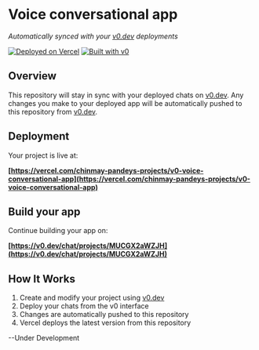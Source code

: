 # Voice conversational app

*Automatically synced with your [v0.dev](https://v0.dev) deployments*

[![Deployed on Vercel](https://img.shields.io/badge/Deployed%20on-Vercel-black?style=for-the-badge&logo=vercel)](https://vercel.com/chinmay-pandeys-projects/v0-voice-conversational-app)
[![Built with v0](https://img.shields.io/badge/Built%20with-v0.dev-black?style=for-the-badge)](https://v0.dev/chat/projects/MUCGX2aWZJH)

## Overview

This repository will stay in sync with your deployed chats on [v0.dev](https://v0.dev).
Any changes you make to your deployed app will be automatically pushed to this repository from [v0.dev](https://v0.dev).

## Deployment

Your project is live at:

**[https://vercel.com/chinmay-pandeys-projects/v0-voice-conversational-app](https://vercel.com/chinmay-pandeys-projects/v0-voice-conversational-app)**

## Build your app

Continue building your app on:

**[https://v0.dev/chat/projects/MUCGX2aWZJH](https://v0.dev/chat/projects/MUCGX2aWZJH)**

## How It Works

1. Create and modify your project using [v0.dev](https://v0.dev)
2. Deploy your chats from the v0 interface
3. Changes are automatically pushed to this repository
4. Vercel deploys the latest version from this repository

--Under Development